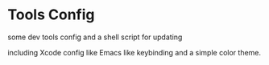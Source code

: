 Tools Config
============

some dev tools config and a shell script for updating

including Xcode config like Emacs like keybinding and a simple color theme.
